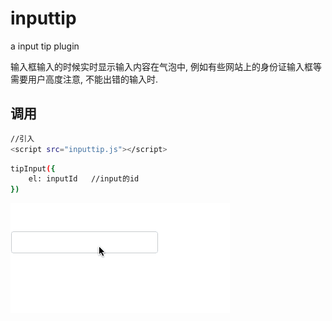 # inputtip
a input tip plugin

输入框输入的时候实时显示输入内容在气泡中, 例如有些网站上的身份证输入框等需要用户高度注意, 不能出错的输入时.

## 调用
``` bash
//引入
<script src="inputtip.js"></script>
```

``` bash
tipInput({
    el: inputId   //input的id
})
```
![调用成功](img/inputtip.gif)
